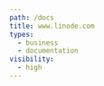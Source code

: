 ```yaml
---
path: /docs
title: www.linode.com
types:
  - business
  - documentation
visibility:
  - high
---
```

